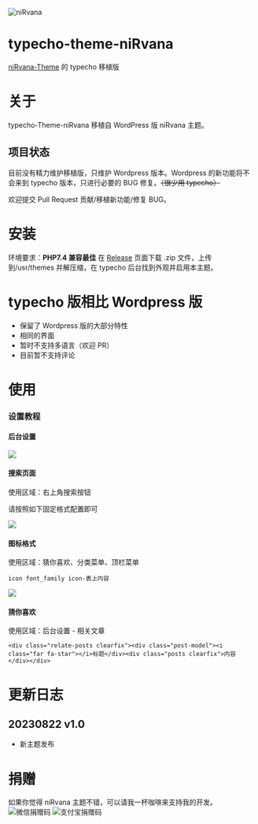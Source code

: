 ![niRvana](http://s-sh-4619-blog.oss.dogecdn.com/screenshot.png)

# typecho-theme-niRvana

[niRvana-Theme](https://github.com/michaelliunsky/niRvana-theme) 的 typecho 移植版

# 关于

typecho-Theme-niRvana 移植自 WordPress 版 niRvana 主题。

## 项目状态

目前没有精力维护移植版，只维护 Wordpress 版本。Wordpress 的新功能将不会来到 typecho 版本，只进行必要的 BUG 修复。~~（很少用 typecho）~~

欢迎提交 Pull Request 贡献/移植新功能/修复 BUG。

# 安装

环境要求：**PHP7.4 兼容最佳**
在 [Release](https://github.com/michaelliunsky/typecho-theme-niRvana/releases) 页面下载 .zip 文件，上传到/usr/themes 并解压缩，在 typecho 后台找到外观并启用本主题。

# typecho 版相比 Wordpress 版

- 保留了 Wordpress 版的大部分特性
- 相同的界面
- 暂时不支持多语言（欢迎 PR）
- 目前暂不支持评论

# 使用

### 设置教程

#### 后台设置

![](http://s-sh-4619-blog.oss.dogecdn.com/settings.png)

#### 搜索页面

使用区域：右上角搜索按钮

请按照如下固定格式配置即可

![](http://s-sh-4619-blog.oss.dogecdn.com/so.png)

#### 图标格式

使用区域：猜你喜欢、分类菜单、顶栏菜单

    icon font_family icon-表上内容

![](http://s-sh-4619-blog.oss.dogecdn.com/icon.png)

#### 猜你喜欢

使用区域：后台设置 - 相关文章

    <div class="relate-posts clearfix"><div class="post-model"><i class="far fa-star"></i>标题</div><div class="posts clearfix">内容</div></div>

# 更新日志

## 20230822 v1.0

- 新主题发布

# 捐赠

如果你觉得 niRvana 主题不错，可以请我一杯咖啡来支持我的开发。
![微信捐赠码](http://s-sh-4619-blog.oss.dogecdn.com/wechat.jpg)
![支付宝捐赠码](http://s-sh-4619-blog.oss.dogecdn.com/alipay.jpg)
